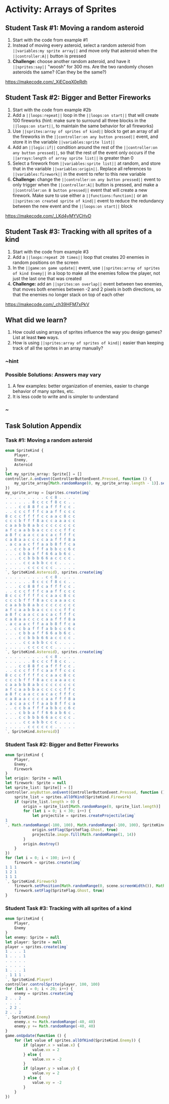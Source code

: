 # Activity: Arrays of Sprites

## Student Task #1: Moving a random asteroid

1. Start with the code from example #1
2. Instead of moving every asteroid, select a random asteroid from ``||variables:my sprite array||`` and move only that asteroid when the ``||controller:A||`` button is pressed
3. **Challenge:** choose another random asteroid, and have it ``||sprites:say||`` "woosh" for 300 ms. Are the two randomly chosen asteroids the same? (Can they be the same?)

https://makecode.com/_XjECpqX0eRdh


## Student Task #2: Bigger and Better Fireworks

1. Start with the code from example #2b
2. Add a ``||loops:repeat||`` loop in the ``||loops:on start||`` that will create 100 fireworks (hint: make sure to surround all three blocks in the ``||loops:on start||``, to maintain the same behavior for all fireworks)
3. Use ``||sprites:array of sprites of kind||`` block to get an array of all the fireworks in the ``||controller:on any button pressed||`` event, and store it in the variable ``||variables:sprite list||``
4. Add an ``||logic:if||`` condition around the rest of the ``||controller:on any button pressed||``, so that the rest of the event only occurs if the ``||arrays:length of array sprite list||`` is greater than 0
5. Select a firework from ``||variables:sprite list||`` at random, and store that in the variable ``||variables:origin||``. Replace all references to ``||variables:firework||`` in the event to refer to this new variable
6. **Challenge:** change the ``||controller:on any button pressed||`` event to only trigger when the ``||controller:A||`` button is pressed, and make a ``||controller:on B button pressed||`` event that will create a new firework. Make sure to use either a ``||functions:function||`` or an ``||sprites:on created sprite of kind||`` event to reduce the redundancy between the new event and the ``||loops:on start||`` block

https://makecode.com/_LKd4yMYVCHvD



## Student Task #3: Tracking with all sprites of a kind

1. Start with the code from example #3
2. Add a ``||loops:repeat 20 times||`` loop that creates 20 enemies in random positions on the screen
3. In the ``||game:on game update||`` event, use ``||sprites:array of sprites of kind Enemy||`` in a loop to make all the enemies follow the player, not just the last one that was created
4. **Challenge:** add an ``||sprites:on overlap||`` event between two enemies, that moves both enemies between -2 and 2 pixels in both directions, so that the enemies no longer stack on top of each other 

https://makecode.com/_ch39HFM7xPkV



## What did we learn?

1. How could using arrays of sprites influence the way you design games? List at least **two** ways.
2. How is using ``||sprites:array of sprites of kind||`` easier than keeping track of all the sprites in an array manually?

### ~hint

### Possible Solutions: Answers may vary

1. A few examples: better organization of enemies, easier to change behavior of many sprites, etc.
2. It is less code to write and is simpler to understand

### ~



## Task Solution Appendix

### Task #1: Moving a random asteroid

```ts
enum SpriteKind {
    Player,
    Enemy,
    Asteroid
}
let my_sprite_array: Sprite[] = []
controller.A.onEvent(ControllerButtonEvent.Pressed, function () {
    my_sprite_array[Math.randomRange(0, my_sprite_array.length - 1)].setPosition(Math.randomRange(0, scene.screenWidth()), Math.randomRange(0, scene.screenHeight()))
})
my_sprite_array = [sprites.create(img`
. . . . . . . . . c c 8 . . . . 
. . . . . . 8 c c c f 8 c c . . 
. . . c c 8 8 f c a f f f c c . 
. . c c c f f f c a a f f c c c 
8 c c c f f f f c c a a c 8 c c 
c c c b f f f 8 a c c a a a c c 
c a a b b 8 a b c c c c c c c c 
a f c a a b b a c c c c c f f c 
a 8 f c a a c c a c a c f f f c 
c a 8 a a c c c c a a f f f 8 a 
. a c a a c f f a a b 8 f f c a 
. . c c b a f f f a b b c c 6 c 
. . . c b b a f f 6 6 a b 6 c . 
. . . c c b b b 6 6 a c c c c . 
. . . . c c a b b c c c . . . . 
. . . . . c c c c c c . . . . . 
`, SpriteKind.Asteroid), sprites.create(img`
. . . . . . . . . c c 8 . . . . 
. . . . . . 8 c c c f 8 c c . . 
. . . c c 8 8 f c a f f f c c . 
. . c c c f f f c a a f f c c c 
8 c c c f f f f c c a a c 8 c c 
c c c b f f f 8 a c c a a a c c 
c a a b b 8 a b c c c c c c c c 
a f c a a b b a c c c c c f f c 
a 8 f c a a c c a c a c f f f c 
c a 8 a a c c c c a a f f f 8 a 
. a c a a c f f a a b 8 f f c a 
. . c c b a f f f a b b c c 6 c 
. . . c b b a f f 6 6 a b 6 c . 
. . . c c b b b 6 6 a c c c c . 
. . . . c c a b b c c c . . . . 
. . . . . c c c c c c . . . . . 
`, SpriteKind.Asteroid), sprites.create(img`
. . . . . . . . . c c 8 . . . . 
. . . . . . 8 c c c f 8 c c . . 
. . . c c 8 8 f c a f f f c c . 
. . c c c f f f c a a f f c c c 
8 c c c f f f f c c a a c 8 c c 
c c c b f f f 8 a c c a a a c c 
c a a b b 8 a b c c c c c c c c 
a f c a a b b a c c c c c f f c 
a 8 f c a a c c a c a c f f f c 
c a 8 a a c c c c a a f f f 8 a 
. a c a a c f f a a b 8 f f c a 
. . c c b a f f f a b b c c 6 c 
. . . c b b a f f 6 6 a b 6 c . 
. . . c c b b b 6 6 a c c c c . 
. . . . c c a b b c c c . . . . 
. . . . . c c c c c c . . . . . 
`, SpriteKind.Asteroid)]
```


### Student Task #2: Bigger and Better Fireworks
```ts
enum SpriteKind {
    Player,
    Enemy,
    Firework
}
let origin: Sprite = null
let firework: Sprite = null
let sprite_list: Sprite[] = []
controller.anyButton.onEvent(ControllerButtonEvent.Pressed, function () {
    sprite_list = sprites.allOfKind(SpriteKind.Firework)
    if (sprite_list.length > 0) {
        origin = sprite_list[Math.randomRange(0, sprite_list.length)]
        for (let i = 0; i < 30; i++) {
            let projectile = sprites.createProjectile(img`
1 
`, Math.randomRange(-100, 100), Math.randomRange(-100, 100), SpriteKind.Player, origin)
            origin.setFlag(SpriteFlag.Ghost, true)
            projectile.image.fill(Math.randomRange(1, 14))
        }
        origin.destroy()
    }
})
for (let i = 0; i < 100; i++) {
    firework = sprites.create(img`
1 1 1 
1 2 1 
1 1 1 
`, SpriteKind.Firework)
    firework.setPosition(Math.randomRange(0, scene.screenWidth()), Math.randomRange(0, scene.screenHeight()))
    firework.setFlag(SpriteFlag.Ghost, true)
}
```


### Student Task #3: Tracking with all sprites of a kind
```ts
enum SpriteKind {
    Player,
    Enemy
}
let enemy: Sprite = null
let player: Sprite = null
player = sprites.create(img`
1 . . . 1 
1 . . . 1 
. . . . . 
. . . . . 
1 . . . 1 
. 1 1 1 . 
`, SpriteKind.Player)
controller.controlSprite(player, 100, 100)
for (let i = 0; i < 20; i++) {
    enemy = sprites.create(img`
2 . . 2 
. . . . 
. 2 2 . 
2 . . 2 
`, SpriteKind.Enemy)
    enemy.x += Math.randomRange(-40, 40)
    enemy.y += Math.randomRange(-40, 40)
}
game.onUpdate(function () {
    for (let value of sprites.allOfKind(SpriteKind.Enemy)) {
        if (player.x > value.x) {
            value.vx = 2
        } else {
            value.vx = -2
        }
        if (player.y > value.y) {
            value.vy = 2
        } else {
            value.vy = -2
        }
    }
})
```